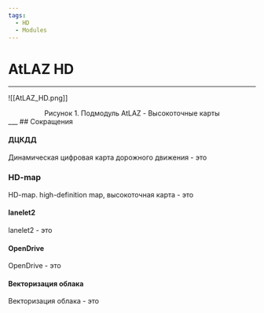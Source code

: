 ```yaml
---
tags:
  - HD
  - Modules
---
```

# AtLAZ HD
___
![[AtLAZ_HD.png]]
<center>Рисунок 1. Подмодуль AtLAZ - Высокоточные карты</center>
___
## Сокращения

#### ДЦКДД
Динамическая цифровая карта дорожного движения - это

### HD-map
HD-map. high-definition map, высокоточная карта - это 

#### lanelet2
lanelet2 - это

#### OpenDrive
OpenDrive - это

#### Векторизация облака
Векторизация облака - это